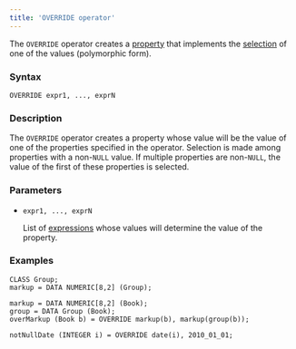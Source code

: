 ```yaml
---
title: 'OVERRIDE operator'
---
```


The `OVERRIDE` operator creates a [property](Properties.md) that implements the [selection](Selection_CASE_IF_MULTI_OVERRIDE_EXCLUSIVE_.md#exclusive) of one of the values (polymorphic form).

### Syntax

    OVERRIDE expr1, ..., exprN

### Description

The `OVERRIDE` operator creates a property whose value will be the value of one of the properties specified in the operator. Selection is made among properties with a non-`NULL` value. If multiple properties are non-`NULL`, the value of the first of these properties is selected.

### Parameters

- `expr1, ..., exprN`

    List of [expressions](Expression.md) whose values will determine the value of the property.

### Examples

```lsf
CLASS Group;
markup = DATA NUMERIC[8,2] (Group);

markup = DATA NUMERIC[8,2] (Book);
group = DATA Group (Book);
overMarkup (Book b) = OVERRIDE markup(b), markup(group(b));

notNullDate (INTEGER i) = OVERRIDE date(i), 2010_01_01;
```
